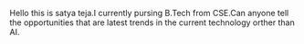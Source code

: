 Hello this is satya teja.I currently pursing B.Tech from CSE.Can anyone  tell the opportunities that are latest trends in the current technology orther than AI.

